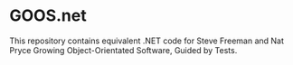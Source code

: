 # GOOS.net
This repository contains equivalent .NET code for Steve Freeman and Nat Pryce Growing Object-Orientated Software, Guided by Tests.
